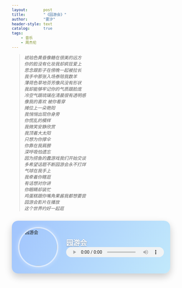 ```yaml
---
layout:       post
title:        "《园游会》"
author:       "雾汐"
header-style: text
catalog:      true
tags:
    - 音乐
    - 周杰伦
---
```








> *琥珀色黄昏像糖在很美的远方  
> 你的脸没有化妆我却疯狂爱上  
> 思念跟影子在傍晚一起被拉长  
> 我手中那张入场券陪我数羊  
> 薄荷色草地芬芳像风没有形状  
> 我却能够牢记你的气质跟脸庞  
> 冷空气跟琉璃在清晨很有透明感  
> 像我的喜欢 被你看穿  
> 摊位上一朵艳阳  
> 我悄悄出现你身旁  
> 你慌乱的模样  
> 我微笑安静欣赏  
> 我顶着大太阳  
> 只想为你撑伞  
> 你靠在我肩膀  
> 深呼吸怕遗忘  
> 因为捞鱼的蠢游戏我们开始交谈  
> 多希望话题不断园游会永不打烊  
> 气球在我手上  
> 我牵着你瞎逛  
> 有话想对你讲  
> 你眼睛却装忙  
> 鸡蛋糕跟你嘴角果酱我都想要尝  
> 园游会影片在播放  
> 这个世界约好一起逛*


<style>
.music-card {
  position: relative;
  display: flex;
  align-items: center;
  justify-content: flex-start;
  backdrop-filter: blur(8px);
  background: rgba(255, 255, 255, 0.3);
  border-radius: 20px;
  box-shadow: 0 10px 25px rgba(0,0,0,0.2);
  padding: 20px;
  max-width: 520px;
  margin: 30px auto;
  overflow: hidden;
  transition: all 0.3s ease;
}
.music-card:hover {
  transform: translateY(-5px);
  box-shadow: 0 15px 30px rgba(0,0,0,0.3);
}

.music-cover {
  width: 120px;
  height: 120px;
  border-radius: 50%;
  object-fit: cover;
  margin-right: 25px;
  border: 4px solid rgba(255, 255, 255, 0.6);
  box-shadow: 0 0 15px rgba(255, 255, 255, 0.4);
}

.music-info {
  flex: 1;
  color: #fff;
  text-shadow: 0 1px 3px rgba(0,0,0,0.4);
}

.music-info h3 {
  margin: 0;
  font-size: 22px;
  font-weight: bold;
}

.music-info p {
  margin: 6px 0 12px;
  font-size: 15px;
  color: #f0f0f0;
}

.music-player {
  width: 100%;
  height: 32px;
  border-radius: 20px;
  background-color: rgba(255,255,255,0.7);
  backdrop-filter: blur(4px);
}

/* 背景渐变动画 */
.music-card::before {
  content: "";
  position: absolute;
  top: 0;
  left: 0;
  right: 0;
  bottom: 0;
  background: linear-gradient(120deg, #a1c4fd, #c2e9fb);
  z-index: -1;
  transition: 0.3s;
}

.music-card:hover::before {
  background: linear-gradient(120deg, #89f7fe, #66a6ff);
}
</style>
<div class="music-card">
  <img class="music-cover" src="https://onnisama.github.io/img/music/Carnival.mp3" alt="园游会">
  <div class="music-info">
    <h3>园游会</h3>
    <audio class="music-player" controls>
      <source src="https://onnisama.github.io/audio/Carnival.mp3" type="audio/mpeg">
    </audio>
  </div>
</div>